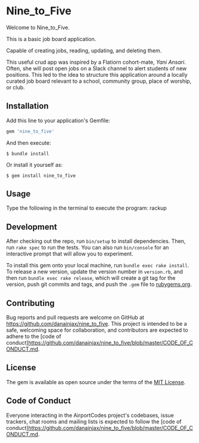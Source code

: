 # Nine_to_Five

Welcome to Nine_to_Five.

This is a basic job board application.

Capable of creating jobs, reading, updating, and deleting them.

This useful crud app was inspired by a Flatiorn cohort-mate, *Yani Ansari*. Often, she will post open jobs on a Slack channel to alert students of new positions. This led to the idea to structure this application around a locally curated job board relevant to a school, community group, place of worship, or club.


## Installation

Add this line to your application's Gemfile:

```ruby
gem 'nine_to_five'
```

And then execute:

    $ bundle install

Or install it yourself as:

    $ gem install nine_to_five

## Usage

Type the following in the terminal to execute the program:
    rackup

## Development

After checking out the repo, run `bin/setup` to install dependencies. Then, run `rake spec` to run the tests. You can also run `bin/console` for an interactive prompt that will allow you to experiment.

To install this gem onto your local machine, run `bundle exec rake install`. To release a new version, update the version number in `version.rb`, and then run `bundle exec rake release`, which will create a git tag for the version, push git commits and tags, and push the `.gem` file to [rubygems.org](https://rubygems.org).

## Contributing

Bug reports and pull requests are welcome on GitHub at https://github.com/danainjax/nine_to_five. This project is intended to be a safe, welcoming space for collaboration, and contributors are expected to adhere to the [code of conduct]https://github.com/danainjax/nine_to_five/blob/master/CODE_OF_CONDUCT.md.


## License

The gem is available as open source under the terms of the [MIT License](https://opensource.org/licenses/MIT).

## Code of Conduct

Everyone interacting in the AirportCodes project's codebases, issue trackers, chat rooms and mailing lists is expected to follow the [code of conduct]https://github.com/danainjax/nine_to_five/blob/master/CODE_OF_CONDUCT.md.


